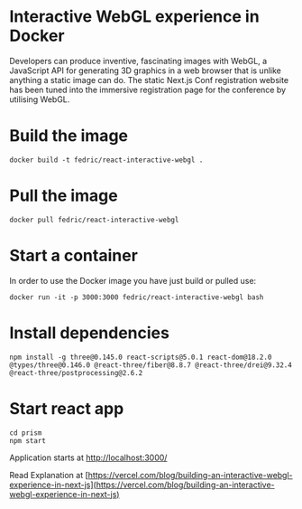 # Interactive WebGL experience in Docker

Developers can produce inventive, fascinating images with WebGL, a JavaScript API for generating 3D graphics in a web browser that is unlike anything a static image can do. The static Next.js Conf registration website has been tuned into the immersive registration page for the conference by utilising WebGL.

# Build the image

```
docker build -t fedric/react-interactive-webgl .
```
# Pull the image

```
docker pull fedric/react-interactive-webgl
```

# Start a container

In order to use the Docker image you have just build or pulled use:

```
docker run -it -p 3000:3000 fedric/react-interactive-webgl bash
```

# Install dependencies

```
npm install -g three@0.145.0 react-scripts@5.0.1 react-dom@18.2.0 @types/three@0.146.0 @react-three/fiber@8.8.7 @react-three/drei@9.32.4 @react-three/postprocessing@2.6.2
```

# Start react app

```
cd prism
npm start
```

Application starts at [http://localhost:3000/](http://localhost:3000/)

Read Explanation at [https://vercel.com/blog/building-an-interactive-webgl-experience-in-next-js](https://vercel.com/blog/building-an-interactive-webgl-experience-in-next-js)
